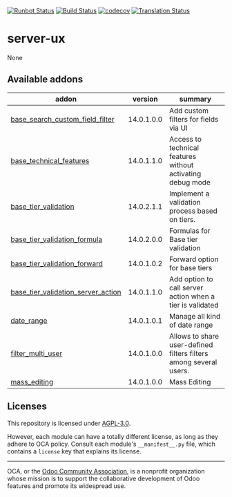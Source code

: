 [![Runbot Status](https://runbot.odoo-community.org/runbot/badge/flat/250/14.0.svg)](https://runbot.odoo-community.org/runbot/repo/github-com-oca-server-ux-250)
[![Build Status](https://travis-ci.com/OCA/server-ux.svg?branch=14.0)](https://travis-ci.com/OCA/server-ux)
[![codecov](https://codecov.io/gh/OCA/server-ux/branch/14.0/graph/badge.svg)](https://codecov.io/gh/OCA/server-ux)
[![Translation Status](https://translation.odoo-community.org/widgets/server-ux-14-0/-/svg-badge.svg)](https://translation.odoo-community.org/engage/server-ux-14-0/?utm_source=widget)

<!-- /!\ do not modify above this line -->

# server-ux

None

<!-- /!\ do not modify below this line -->

<!-- prettier-ignore-start -->

[//]: # (addons)

Available addons
----------------
addon | version | summary
--- | --- | ---
[base_search_custom_field_filter](base_search_custom_field_filter/) | 14.0.1.0.0 | Add custom filters for fields via UI
[base_technical_features](base_technical_features/) | 14.0.1.1.0 | Access to technical features without activating debug mode
[base_tier_validation](base_tier_validation/) | 14.0.2.1.1 | Implement a validation process based on tiers.
[base_tier_validation_formula](base_tier_validation_formula/) | 14.0.2.0.0 | Formulas for Base tier validation
[base_tier_validation_forward](base_tier_validation_forward/) | 14.0.1.0.2 | Forward option for base tiers
[base_tier_validation_server_action](base_tier_validation_server_action/) | 14.0.1.1.0 | Add option to call server action when a tier is validated
[date_range](date_range/) | 14.0.1.0.1 | Manage all kind of date range
[filter_multi_user](filter_multi_user/) | 14.0.1.0.0 | Allows to share user-defined filters filters among several users.
[mass_editing](mass_editing/) | 14.0.1.0.0 | Mass Editing

[//]: # (end addons)

<!-- prettier-ignore-end -->

## Licenses

This repository is licensed under [AGPL-3.0](LICENSE).

However, each module can have a totally different license, as long as they adhere to OCA
policy. Consult each module's `__manifest__.py` file, which contains a `license` key
that explains its license.

----

OCA, or the [Odoo Community Association](http://odoo-community.org/), is a nonprofit
organization whose mission is to support the collaborative development of Odoo features
and promote its widespread use.
